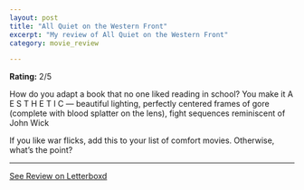 ```yaml
---
layout: post
title: "All Quiet on the Western Front"
excerpt: "My review of All Quiet on the Western Front"
category: movie_review

---
```


**Rating:** 2/5

How do you adapt a book that no one liked reading in school? You make it A E S T H E T I C — beautiful lighting, perfectly centered frames of gore (complete with blood splatter on the lens), fight sequences reminiscent of John Wick

If you like war flicks, add this to your list of comfort movies. Otherwise, what’s the point?

<hr>

[See Review on Letterboxd](https://boxd.it/3OIuvZ)
